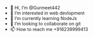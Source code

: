 - 👋 Hi, I’m @Gurmeet442
- 👀 I’m interested in web devlopment
- 🌱 I’m currently learning NodeJs
- 💞️ I’m looking to collaborate on git
- 📫 How to reach me +916239999413

<!---
Gurmeet442/Gurmeet442 is a ✨ special ✨ repository because its `README.md` (this file) appears on your GitHub profile.
You can click the Preview link to take a look at your changes.
--->
